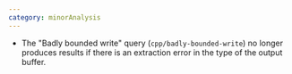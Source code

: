 ```yaml
---
category: minorAnalysis
---
```

* The "Badly bounded write" query (`cpp/badly-bounded-write`) no longer produces results if there is an extraction error in the type of the output buffer.
